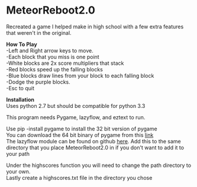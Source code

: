 # MeteorReboot2.0
Recreated a game I helped make in high school with a few extra features that weren't in the original.

**How To Play**<br>
-Left and Right arrow keys to move.<br>
-Each block that you miss is one point<br>
-White blocks are 2x score multipliers that stack<br>
-Red blocks speed up the falling blocks<br>
-Blue blocks draw lines from your block to each falling block<br>
-Dodge the purple blocks.<br>
-Esc to quit<br>

**Installation**<br>
Uses python 2.7 but should be compatible for python 3.3

This program needs Pygame, lazyflow, and eztext to run.

Use pip -install pygame to install the 32 bit version of pygame<br>
You can download the 64 bit binary of pygame from this [link](http://www.lfd.uci.edu/~gohlke/pythonlibs/)<br>
The lazyflow module can be found on github [here](https://github.com/ilastik/lazyflow/blob/master/lazyflow/utility/fileLock.py). Add this to the same directory that you place MeteorReboot2.0 in if you don't want to add it to your path

Under the highscores function you will need to change the path directory to your own.<br>
Lastly create a highscores.txt file in the directory you chose

